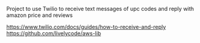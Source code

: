 Project to use Twilio to receive text messages of upc codes and reply with amazon price and reviews

https://www.twilio.com/docs/guides/how-to-receive-and-reply
https://github.com/livelycode/aws-lib
